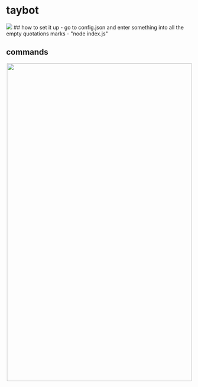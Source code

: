 # taybot
<img src="https://fakeimg.pl/800x200/?text=taybot%20:)&font=noto">
## how to set it up
- go to config.json and enter something into all the empty quotations marks
- "node index.js"

## commands
<p align="center">
  <img width="500" height="862" src="https://cdn.discordapp.com/attachments/803072976185851936/804079407676391464/carbon2.png" />
</p>

